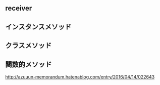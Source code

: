 ## receiver

## インスタンスメソッド

## クラスメソッド

## 関数的メソッド

http://azuuun-memorandum.hatenablog.com/entry/2016/04/14/022643

